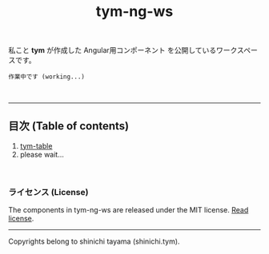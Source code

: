 <div align="center">
  <h1>tym-ng-ws</h1>
</div>

<br/>

私こと **tym** が作成した Angular用コンポーネント を公開しているワークスペースです。

```
作業中です (working...)
```

<br/>

---

## 目次 (Table of contents)
1. [tym-table](./projects/tym-table/README.md)
1. please wait...

<br/>

### ライセンス (License)
The components in tym-ng-ws are released under the MIT license. [Read license](//github.com/shinichi-tym/tym-ng-ws/blob/main/LICENSE).

---
Copyrights belong to shinichi tayama (shinichi.tym).
